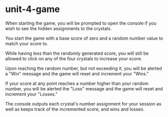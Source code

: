 # unit-4-game

When starting the game, you will be prompted to open the console if you wish to see the hidden assignments to the crystals.

You start the game with a base score of zero and a random number value to match your score to.

While having less than the randomly generated score, you will still be allowed to click on any of the four crystals to increase your score.

Upon reaching the random number, but not exceeding it, you will be alerted a "Win" message and the game will reset and increment your "Wins."

If your score at any point reaches a number higher than your random number, you will be alerted the "Loss" message and the game will reset and increment your "Losses."

The console outputs each crystal's number assignment for your session as well as keeps track of the incremented score, and wins and losses.

